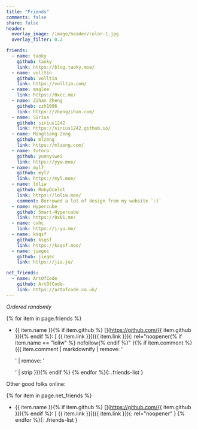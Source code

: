 ```yaml
---
title: "Friends"
comments: false
share: false
header:
  overlay_image: /image/header/color-1.jpg
  overlay_filter: 0.2

friends:
  - name: taoky
    github: taoky
    link: https://blog.taoky.moe/
  - name: volltin
    github: volltin
    link: https://volltin.com/
  - name: maglee
    link: https://0xcc.me/
  - name: Zihan Zheng
    github: zzh1996
    link: https://zhengzihan.com/
  - name: Sirius
    github: sirius1242
    link: https://sirius1242.github.io/
  - name: Mingliang Zeng
    github: mlzeng
    link: https://mlzeng.com/
  - name: totoro
    github: yuanyiwei
    link: https://yyw.moe/
  - name: myl7
    github: myl7
    link: https://myl.moe/
  - name: loliw
    github: RubyOcelot
    link: https://loliw.moe/
    comment: Borrowed a lot of design from my website `:)`
  - name: Hypercube
    github: Smart-Hypercube
    link: https://0x01.me/
  - name: cvhc
    link: https://i-yu.me/
  - name: ksqsf
    github: ksqsf
    link: https://ksqsf.moe/
  - name: jiegec
    github: jiegec
    link: https://jia.je/

net_friends:
  - name: ArtOfCode
    github: ArtOfCode-
    link: https://artofcode.co.uk/
---
```


*Ordered randomly*

{% for item in page.friends %}
- {{ item.name }}{% if item.github %} [<i class="fab fa-github"></i>](https://github.com/{{ item.github }}){% endif %}\: [<i class="fas fa-globe-americas"></i> {{ item.link }}]({{ item.link }}){: rel="noopener{% if item.name == "loliw" %} nofollow{% endif %}" }{% if item.comment %} ({{ item.comment | markdownify | remove: '<p>' | remove: '</p>' | strip }}){% endif %}
{% endfor %}{: .friends-list }

Other good folks online:

{% for item in page.net_friends %}
- {{ item.name }}{% if item.github %} [<i class="fab fa-github"></i>](https://github.com/{{ item.github }}){% endif %}\: [<i class="fas fa-globe-americas"></i> {{ item.link }}]({{ item.link }}){: rel="noopener" }
{% endfor %}{: .friends-list }

<style>.friends-list { list-style-type: none; padding-left: 1em; }</style>
